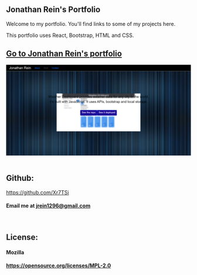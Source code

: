 ## Jonathan Rein's Portfolio

Welcome to my portfolio.  You'll find links to some of my projects here.

This portfolio uses React, Bootstrap, HTML and CSS.

## [Go to Jonathan Rein's portfolio](https://xr7tsi.github.io/Portfolio-React/)

![portfolio-image](./src/assets/utility/portfolio-react-image.png)
&nbsp;
 ## Github: 
 https://github.com/Xr7TSi
 &nbsp;
  #### Email me at jrein1296@gmail.com
  &nbsp;

## License:
  #### Mozilla
  #### https://opensource.org/licenses/MPL-2.0